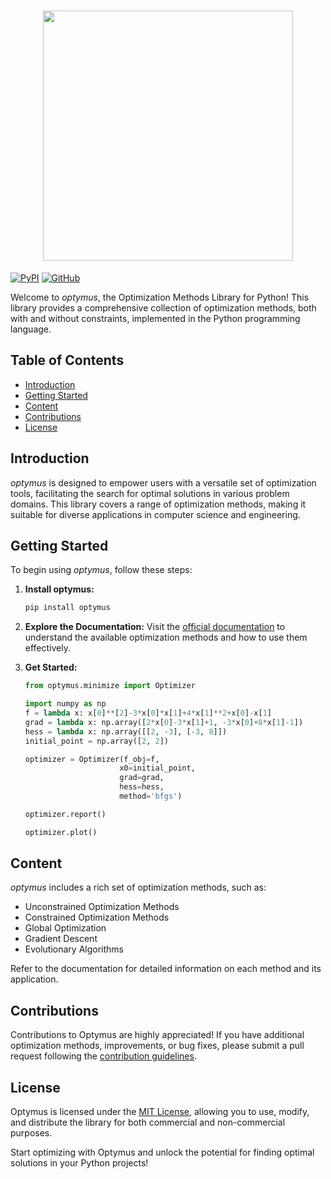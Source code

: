 <h1 align="center">
<img src="logo.png" width="400">
</h1>

[![PyPI](https://img.shields.io/pypi/v/optymus)](https://pypi.org/project/optymus/)
[![GitHub](https://img.shields.io/github/license/kleyt0n/optymus)](https://github.com/kleyt0n/optymus/blob/master/LICENSE)

Welcome to _optymus_, the Optimization Methods Library for Python! This library provides a comprehensive collection of optimization methods, both with and without constraints, implemented in the Python programming language.

## Table of Contents

- [Introduction](#introduction)
- [Getting Started](#getting-started)
- [Content](#content)
- [Contributions](#contributions)
- [License](#license)

## Introduction

_optymus_ is designed to empower users with a versatile set of optimization tools, facilitating the search for optimal solutions in various problem domains. This library covers a range of optimization methods, making it suitable for diverse applications in computer science and engineering.

## Getting Started

To begin using _optymus_, follow these steps:

1. **Install optymus:**
   ```bash
   pip install optymus
   ```

2. **Explore the Documentation:**
   Visit the [official documentation](https://optymus-docs.readthedocs.com) to understand the available optimization methods and how to use them effectively.

3. **Get Started:**
   ```python
   from optymus.minimize import Optimizer
   
   import numpy as np
   f = lambda x: x[0]**[2]-3*x[0]*x[1]+4*x[1]**2+x[0]-x[1]
   grad = lambda x: np.array([2*x[0]-3*x[1]+1, -3*x[0]+8*x[1]-1])
   hess = lambda x: np.array([[2, -3], [-3, 8]])
   initial_point = np.array([2, 2])

   optimizer = Optimizer(f_obj=f,
                        x0=initial_point,
                        grad=grad,
                        hess=hess,
                        method='bfgs')
   
   optimizer.report()

   optimizer.plot()
   ```

## Content

_optymus_ includes a rich set of optimization methods, such as:

- Unconstrained Optimization Methods
- Constrained Optimization Methods
- Global Optimization
- Gradient Descent
- Evolutionary Algorithms

Refer to the documentation for detailed information on each method and its application.

## Contributions

Contributions to Optymus are highly appreciated! If you have additional optimization methods, improvements, or bug fixes, please submit a pull request following the [contribution guidelines](CONTRIBUTING.md).

## License

Optymus is licensed under the [MIT License](LICENSE), allowing you to use, modify, and distribute the library for both commercial and non-commercial purposes.

Start optimizing with Optymus and unlock the potential for finding optimal solutions in your Python projects!
